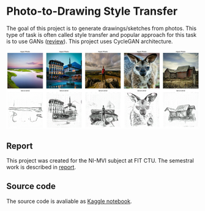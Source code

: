 # Photo-to-Drawing Style Transfer

The goal of this project is to generate drawings/sketches from photos. This type of task is often called style transfer and popular approach for this task is to use GANs ([review](https://arxiv.org/abs/1705.04058)). This project uses CycleGAN architecture.

![checkpoint-results.png](checkpoint-results.png)

## Report

This project was created for the NI-MVI subject at FIT CTU. The semestral work is described in [report](report.pdf).

## Source code

The source code is avaliable as [Kaggle notebook](https://www.kaggle.com/davidmasek/public-photo-to-drawing-style-transfer).
